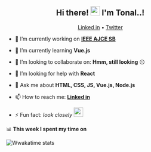 <!-- <img width="100%" src="https://github.com/tonalmathew/svg-test/blob/main/test.svg"> -->
<h2 align="center">Hi there! <img src="https://media.giphy.com/media/hvRJCLFzcasrR4ia7z/giphy.gif" width="25px"> I'm Tonal..!</h2>
  <p align="center">
  <a href="https://www.linkedin.com/in/tonal-mathew/">Linked in</a> •
  <a href="https://twitter.com/mathewtonal">Twitter</a>
  </p> 


<!-- <p align="left"> <img src="https://komarev.com/ghpvc/?username=tonalmathew&label=Profile%20views&color=0e75b6&style=flat" alt="tonalmathew" /> </p> -->

- 🔭 I’m currently working on **[IEEE AJCE SB](https://github.com/ajceieee)**
- 🌱 I’m currently learning **Vue.js**
- 👯 I’m looking to collaborate on: **Hmm, still looking** :neutral_face:
- :thinking: I’m looking for help with **React**
- 💬 Ask me about **HTML, CSS, JS, Vue.js, Node.js**
- 📫 How to reach me: **[Linked in](https://www.linkedin.com/in/tonal-mathew-18a421170/)**
- ⚡ Fun fact: _look closely_ <img src="https://github.com/tonalmathew/tonalmathew/blob/master/src/images/oie_zAd2jZRtSWla.gif" width="25px">

  <!--<img width="100%" src="https://github.com/tonalmathew/svg-test/blob/main/test.svg">-->


📊 **This week I spent my time on**

![Wwakatime stats](https://github-readme-stats-taupe-two.vercel.app/api/wakatime?username=tonalmathew&hide_title=true&hide_border=true&langs_count=3)



<!-- <img align="center" alt="Tonal's github stats" src="https://github-readme-stats.tonalmathew.vercel.app/api?username=tonalmathew&show_icons=true&hide_border=true"/>
-->

